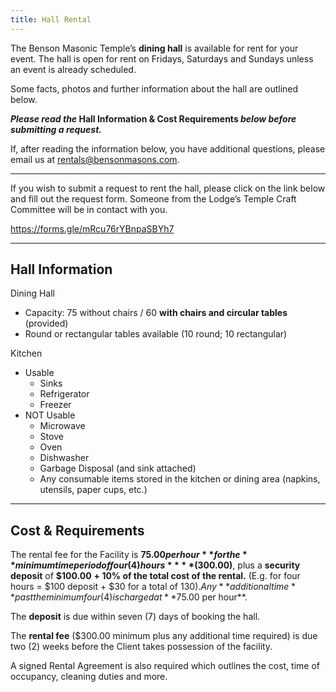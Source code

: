 ```yaml
---
title: Hall Rental
---
```

 

The Benson Masonic Temple&#8217;s **dining hall** is available for rent for your event. The hall is open for rent on Fridays, Saturdays and Sundays unless an event is already scheduled.  
  
Some facts, photos and further information about the hall are outlined below. 

<p class="has-text-align-left">
  <strong><em>Please read the </em>Hall Information & Cost Requirements<em> below before submitting a request.</em></strong>
</p>

If, after reading the information below, you have additional questions, please email us at rentals@bensonmasons.com. 

<hr class="wp-block-separator" />

If you wish to submit a request to rent the hall, please click on the link below and fill out the request form. Someone from the Lodge&#8217;s Temple Craft Committee will be in contact with you.

<https://forms.gle/mRcu76rYBnpaSBYh7>

<hr class="wp-block-separator" />

## Hall Information

Dining Hall 

  * Capacity: 75 without chairs / 60 **with chairs and circular tables** (provided)
  * Round or rectangular tables available (10 round; 10 rectangular)

Kitchen

  * Usable
      * Sinks
      * Refrigerator
      * Freezer
  * NOT Usable
      * Microwave
      * Stove
      * Oven
      * Dishwasher
      * Garbage Disposal (and sink attached)
      * Any consumable items stored in the kitchen or dining area (napkins, utensils, paper cups, etc.)

<hr class="wp-block-separator" />

## Cost & Requirements

The rental fee for the Facility is **$75.00 per hour** for the **minimum time period of four (4) hours** **($300.00)**, plus a **security deposit** of **$100.00** **+ 10% of the total cost of the rental.** (E.g. for four hours = $100 deposit + $30 for a total of $130). Any **additional time** past the minimum four (4) is charged at **$75.00 per hour**.

The **deposit** is due within seven (7) days of booking the hall.

The **rental fee** ($300.00 minimum plus any additional time required) is due two (2) weeks before the Client takes possession of the facility.

A signed Rental Agreement is also required which outlines the cost, time of occupancy, cleaning duties and more.<figure class="wp-block-image size-large">

<img src="/images/2023/02/PXL_20230222_033323282-2.jpg" alt="" class="wp-image-461" srcset="/images/2023/02/PXL_20230222_033323282-2.jpg 1000w, /images/2023/02/PXL_20230222_033323282-2-300x226.jpg 300w, /images/2023/02/PXL_20230222_033323282-2-768x578.jpg 768w" sizes="(max-width: 1000px) 100vw, 1000px" /> </figure> <figure class="wp-block-image size-large"><img src="/images/2023/02/PXL_20230222_033328485.MP_-1.jpg" alt="" class="wp-image-462" srcset="/images/2023/02/PXL_20230222_033328485.MP_-1.jpg 1000w, /images/2023/02/PXL_20230222_033328485.MP_-1-300x226.jpg 300w, /images/2023/02/PXL_20230222_033328485.MP_-1-768x578.jpg 768w" sizes="(max-width: 1000px) 100vw, 1000px" /></figure>
